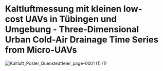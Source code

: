 # Kaltluftmessung mit kleinen low-cost UAVs in Tübingen und Umgebung - Three-Dimensional Urban Cold-Air Drainage Time Series from Micro-UAVs
![Kaltluft_Poster_Quenstedtfeier_page-0001 (1) (1)](https://github.com/user-attachments/assets/0f56ba2a-5d64-4778-8af6-055fe2a74fc0)
